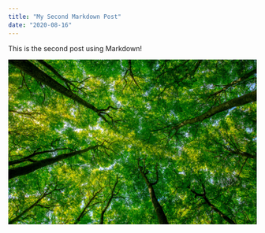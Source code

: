 ```yaml
---
title: "My Second Markdown Post"
date: "2020-08-16"
---
```


This is the second post using Markdown!

![Forest](forest.jpg)
